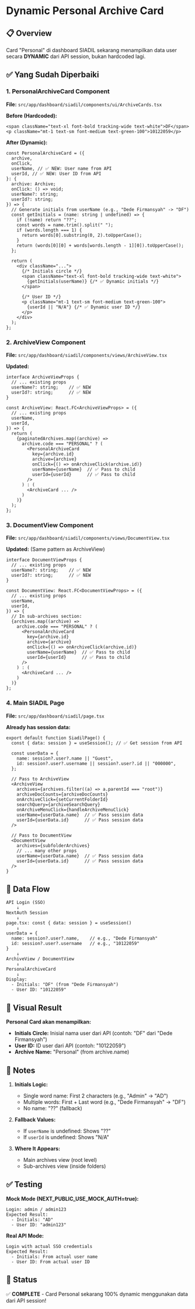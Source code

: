 # Dynamic Personal Archive Card

## 📋 Overview

Card "Personal" di dashboard SIADIL sekarang menampilkan data user secara **DYNAMIC** dari API session, bukan hardcoded lagi.

## ✅ Yang Sudah Diperbaiki

### 1. **PersonalArchiveCard Component**

**File:** `src/app/dashboard/siadil/components/ui/ArchiveCards.tsx`

**Before (Hardcoded):**

```tsx
<span className="text-xl font-bold tracking-wide text-white">DF</span>
<p className="mt-1 text-sm font-medium text-green-100">10122059</p>
```

**After (Dynamic):**

```tsx
const PersonalArchiveCard = ({
  archive,
  onClick,
  userName, // ✅ NEW: User name from API
  userId, // ✅ NEW: User ID from API
}: {
  archive: Archive;
  onClick: () => void;
  userName?: string;
  userId?: string;
}) => {
  // Generate initials from userName (e.g., "Dede Firmansyah" -> "DF")
  const getInitials = (name: string | undefined) => {
    if (!name) return "??";
    const words = name.trim().split(" ");
    if (words.length === 1) {
      return words[0].substring(0, 2).toUpperCase();
    }
    return (words[0][0] + words[words.length - 1][0]).toUpperCase();
  };

  return (
    <div className="...">
      {/* Initials circle */}
      <span className="text-xl font-bold tracking-wide text-white">
        {getInitials(userName)} {/* ✅ Dynamic initials */}
      </span>

      {/* User ID */}
      <p className="mt-1 text-sm font-medium text-green-100">
        {userId || "N/A"} {/* ✅ Dynamic user ID */}
      </p>
    </div>
  );
};
```

### 2. **ArchiveView Component**

**File:** `src/app/dashboard/siadil/components/views/ArchiveView.tsx`

**Updated:**

```tsx
interface ArchiveViewProps {
  // ... existing props
  userName?: string;    // ✅ NEW
  userId?: string;      // ✅ NEW
}

const ArchiveView: React.FC<ArchiveViewProps> = ({
  // ... existing props
  userName,
  userId,
}) => {
  return (
    {paginatedArchives.map((archive) =>
      archive.code === "PERSONAL" ? (
        <PersonalArchiveCard
          key={archive.id}
          archive={archive}
          onClick={() => onArchiveClick(archive.id)}
          userName={userName}  // ✅ Pass to child
          userId={userId}      // ✅ Pass to child
        />
      ) : (
        <ArchiveCard ... />
      )
    )}
  );
};
```

### 3. **DocumentView Component**

**File:** `src/app/dashboard/siadil/components/views/DocumentView.tsx`

**Updated:** (Same pattern as ArchiveView)

```tsx
interface DocumentViewProps {
  // ... existing props
  userName?: string;    // ✅ NEW
  userId?: string;      // ✅ NEW
}

const DocumentView: React.FC<DocumentViewProps> = ({
  // ... existing props
  userName,
  userId,
}) => {
  // In sub-archives section:
  {archives.map((archive) =>
    archive.code === "PERSONAL" ? (
      <PersonalArchiveCard
        key={archive.id}
        archive={archive}
        onClick={() => onArchiveClick(archive.id)}
        userName={userName}  // ✅ Pass to child
        userId={userId}      // ✅ Pass to child
      />
    ) : (
      <ArchiveCard ... />
    )
  )}
};
```

### 4. **Main SIADIL Page**

**File:** `src/app/dashboard/siadil/page.tsx`

**Already has session data:**

```tsx
export default function SiadilPage() {
  const { data: session } = useSession(); // ✅ Get session from API

  const userData = {
    name: session?.user?.name || "Guest",
    id: session?.user?.username || session?.user?.id || "000000",
  };

  // Pass to ArchiveView
  <ArchiveView
    archives={archives.filter((a) => a.parentId === "root")}
    archiveDocCounts={archiveDocCounts}
    onArchiveClick={setCurrentFolderId}
    searchQuery={archiveSearchQuery}
    onArchiveMenuClick={handleArchiveMenuClick}
    userName={userData.name}  // ✅ Pass session data
    userId={userData.id}      // ✅ Pass session data
  />

  // Pass to DocumentView
  <DocumentView
    archives={subfolderArchives}
    // ... many other props
    userName={userData.name}  // ✅ Pass session data
    userId={userData.id}      // ✅ Pass session data
  />
}
```

## 🔄 Data Flow

```
API Login (SSO)
    ↓
NextAuth Session
    ↓
page.tsx: const { data: session } = useSession()
    ↓
userData = {
  name: session?.user?.name,    // e.g., "Dede Firmansyah"
  id: session?.user?.username   // e.g., "10122059"
}
    ↓
ArchiveView / DocumentView
    ↓
PersonalArchiveCard
    ↓
Display:
  - Initials: "DF" (from "Dede Firmansyah")
  - User ID: "10122059"
```

## 🎨 Visual Result

**Personal Card akan menampilkan:**

- **Initials Circle:** Inisial nama user dari API (contoh: "DF" dari "Dede Firmansyah")
- **User ID:** ID user dari API (contoh: "10122059")
- **Archive Name:** "Personal" (from archive.name)

## 📝 Notes

1. **Initials Logic:**

   - Single word name: First 2 characters (e.g., "Admin" → "AD")
   - Multiple words: First + Last word (e.g., "Dede Firmansyah" → "DF")
   - No name: "??" (fallback)

2. **Fallback Values:**

   - If `userName` is undefined: Shows "??"
   - If `userId` is undefined: Shows "N/A"

3. **Where It Appears:**
   - Main archives view (root level)
   - Sub-archives view (inside folders)

## ✅ Testing

**Mock Mode (NEXT_PUBLIC_USE_MOCK_AUTH=true):**

```
Login: admin / admin123
Expected Result:
  - Initials: "AD"
  - User ID: "admin123"
```

**Real API Mode:**

```
Login with actual SSO credentials
Expected Result:
  - Initials: From actual user name
  - User ID: From actual user ID
```

## 🚀 Status

✅ **COMPLETE** - Card Personal sekarang 100% dynamic menggunakan data dari API session!
